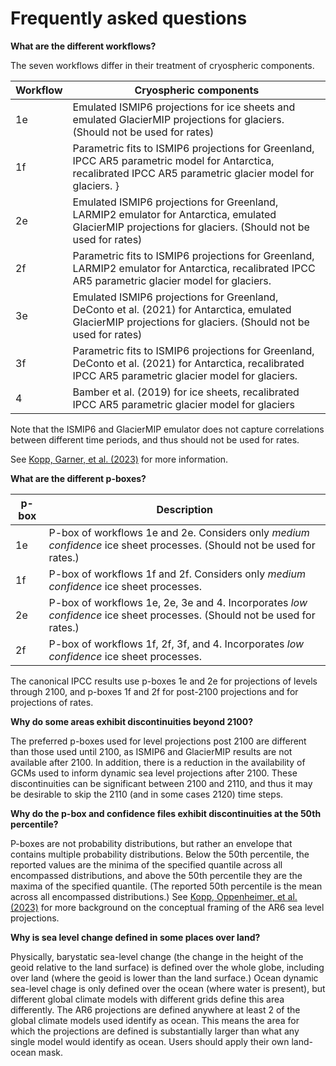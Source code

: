# Frequently asked questions

**What are the different workflows?**

The seven workflows differ in their treatment of cryospheric components.

| Workflow | Cryospheric components |
|----------|------------------------|
| 1e | Emulated ISMIP6 projections for ice sheets and emulated GlacierMIP projections for glaciers. (Should not be used for rates) |
| 1f | Parametric fits to ISMIP6 projections for Greenland, IPCC AR5 parametric model for Antarctica, recalibrated IPCC AR5 parametric glacier model for glaciers. }
| 2e | Emulated ISMIP6 projections for Greenland, LARMIP2 emulator for Antarctica, emulated GlacierMIP projections for glaciers. (Should not be used for rates) |
| 2f | Parametric fits to ISMIP6 projections for Greenland, LARMIP2 emulator for Antarctica, recalibrated IPCC AR5 parametric glacier model for glaciers. |
| 3e | Emulated ISMIP6 projections for Greenland, DeConto et al. (2021) for Antarctica, emulated GlacierMIP projections for glaciers. (Should not be used for rates) |
| 3f | Parametric fits to ISMIP6 projections for Greenland, DeConto et al. (2021) for Antarctica, recalibrated IPCC AR5 parametric glacier model for glaciers. |
| 4 | Bamber et al. (2019) for ice sheets, recalibrated IPCC AR5 parametric glacier model for glaciers |

Note that the ISMIP6 and GlacierMIP emulator does not capture correlations between different time periods, and thus should not be used for rates.

See [Kopp, Garner, et al. (2023)](https://doi.org/10.5194/gmd-16-7461-2023) for more information.

**What are the different p-boxes?**

| p-box | Description |
|-------|-------------|
| 1e | P-box of workflows 1e and 2e. Considers only *medium confidence* ice sheet processes. (Should not be used for rates.) |
| 1f | P-box of workflows 1f and 2f. Considers only *medium confidence* ice sheet processes. |
| 2e | P-box of workflows 1e, 2e, 3e and 4. Incorporates *low confidence* ice sheet processes.  (Should not be used for rates.)  |
| 2f | P-box of workflows 1f, 2f, 3f, and 4. Incorporates *low confidence* ice sheet processes. |

The canonical IPCC results use p-boxes 1e and 2e for projections of levels through 2100, and p-boxes 1f and 2f for post-2100 projections and for projections of rates.

**Why do some areas exhibit discontinuities beyond 2100?**

The preferred p-boxes used for level projections post 2100 are different than those used until 2100, as ISMIP6 and GlacierMIP results are not available after 2100. In addition, there is a reduction in the availability of GCMs used to inform dynamic sea level projections after 2100. These discontinuities can be significant between 2100 and 2110, and thus it may be desirable to skip the 2110 (and in some cases 2120) time steps.

**Why do the p-box and confidence files exhibit discontinuities at the 50th percentile?**

P-boxes are not probability distributions, but rather an envelope that contains multiple probability distributions. Below the 50th percentile, the reported values are the minima of the specified quantile across all encompassed distributions, and above the 50th percentile they are the maxima of the specified quantile. (The reported 50th percentile is the mean across all encompassed distributions.) See [Kopp, Oppenheimer, et al. (2023)](https://doi.org/10.7282/00000382) for more background on the conceptual framing of the AR6 sea level projections.

**Why is sea level change defined in some places over land?**

Physically, barystatic sea-level change (the change in the height of the geoid relative to the land surface) is defined over
the whole globe, including over land (where the geoid is lower than the land surface.)
Ocean dynamic sea-level chage is only defined over the ocean
(where water is present), but different global climate models with
different grids define this area differently. 
The AR6 projections are defined anywhere at least 2 of the
global climate models used identify as ocean. This means the area
for which the projections are defined is substantially
larger than what any single model would identify as ocean. Users should apply
their own land-ocean mask.
